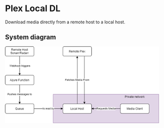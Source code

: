 # Plex Local DL
Download media directly from a remote host to a local host.

## System diagram
![System Diagram](docs/system-diagram.png)